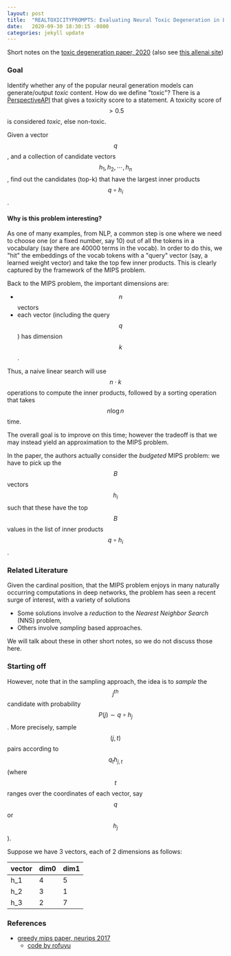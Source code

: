 ```yaml
---
layout: post
title:  "REALTOXICITYPROMPTS: Evaluating Neural Toxic Degeneration in Language Models"
date:   2020-09-30 18:30:15 -0800
categories: jekyll update
---
```


Short notes on the [toxic degeneration paper, 2020](https://arxiv.org/pdf/2009.11462.pdf) (also see [this allenai site](https://toxicdegeneration.allenai.org/))


### Goal
Identify whether any of the popular neural generation models can generate/output _toxic_ content. 
How do we define "toxic"? There is a [PerspectiveAPI](https://github.com/conversationai/perspectiveapi) that gives a
toxicity score to a statement. A toxicity score of $$>0.5$$ is considered _toxic_, else non-toxic.

Given a vector $$q$$, and a collection
of candidate vectors $$h_1, h_2, \cdots , h_n$$, find out the candidates (top-k) that have the largest
inner products $$q \circ h_i$$.

#### Why is this problem interesting?

As one of many examples, from NLP, a common step is one where we need to choose one (or a fixed number, say 10) out of all the tokens in a vocabulary (say there are 40000 terms in the vocab). In order to do this, we "hit" the embeddings of the vocab tokens with a "query"
vector (say, a learned weight vector) and take the top few inner products. This is clearly captured by the framework of the MIPS problem.

Back to the MIPS problem, the important dimensions are:
* $$n$$ vectors
* each vector (including the query $$q$$) has dimension $$k$$.

Thus, a naive linear search will use $$n\cdot k$$  operations to compute the inner products, followed by a sorting operation that takes
$$n \log n$$ time.

The overall goal is to improve on this time; however the tradeoff is that we may instead yield an approximation to the MIPS problem.

In the paper, the authors actually consider the
_budgeted_ MIPS problem: we have to pick up the $$B$$ vectors $$h_i$$ such that these have the top $$B$$ values in the list of inner products $$ q\circ h_i$$.

### Related Literature
Given the cardinal position, that the MIPS problem enjoys in many naturally occurring computations in
deep networks, the problem has seen a recent surge of interest, with a variety of solutions

* Some solutions involve a _reduction_ to
the _Nearest Neighbor Search_ (NNS) problem,
* Others involve _sampling_ based approaches.

We will talk about these in other short notes, so we do not discuss those here.

### Starting off
However, note that in the sampling approach,
the idea is to _sample_ the $$j^{th}$$ candidate with probability $$P(j) \sim q \circ h_j$$.
More precisely, sample $$(j, t)$$ pairs according to $$q_t h_{j, t}$$ (where $$t$$ ranges over the
  coordinates of each vector, say $$q$$ or $$h_j$$).

Suppose we have 3 vectors, each of 2 dimensions as follows:

  |vector |dim0 | dim1 |
  |--| --- | ----------- |
  |h_1| 4 | 5 |
  |h_2| 3 | 1 |
  |h_3|2|7|



### References

* [greedy mips paper, neurips 2017](https://papers.nips.cc/paper/7129-a-greedy-approach-for-budgeted-maximum-inner-product-search.pdf)
  * [code by rofuyu](https://github.com/rofuyu/exp-gmips-nips17)
